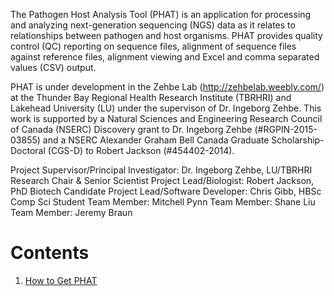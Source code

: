 The Pathogen Host Analysis Tool (PHAT) is an application for processing and analyzing next-generation sequencing (NGS) data as it relates to relationships between pathogen and host organisms. PHAT provides quality control (QC) reporting on sequence files, alignment of sequence files against reference files, alignment viewing and Excel and comma separated values (CSV) output.

PHAT is under development in the Zehbe Lab (http://zehbelab.weebly.com/) at the Thunder Bay Regional Health Research Institute (TBRHRI) and Lakehead University (LU) under the supervison of Dr. Ingeborg Zehbe. This work is supported by a Natural Sciences and Engineering Research Council of Canada (NSERC) Discovery grant to Dr. Ingeborg Zehbe (#RGPIN-2015-03855) and a NSERC Alexander Graham Bell Canada Graduate Scholarship-Doctoral (CGS-D) to Robert Jackson (#454402-2014).

Project Supervisor/Principal Investigator: Dr. Ingeborg Zehbe, LU/TBRHRI Research Chair & Senior Scientist
Project Lead/Biologist: Robert Jackson, PhD Biotech Candidate
Project Lead/Software Developer: Chris Gibb, HBSc Comp Sci Student
Team Member: Mitchell Pynn
Team Member: Shane Liu
Team Member: Jeremy Braun

# Contents
1. [How to Get PHAT](https://chgibb.github.io/PHAT/docs/latest/howToGetPHAT)